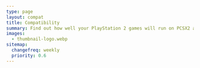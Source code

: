 ```yaml
---
type: page
layout: compat
title: Compatibility
summary: Find out how well your PlayStation 2 games will run on PCSX2 and if there are any associated issues
images:
  - thumbnail-logo.webp
sitemap:
  changefreq: weekly
  priority: 0.6
---
```

